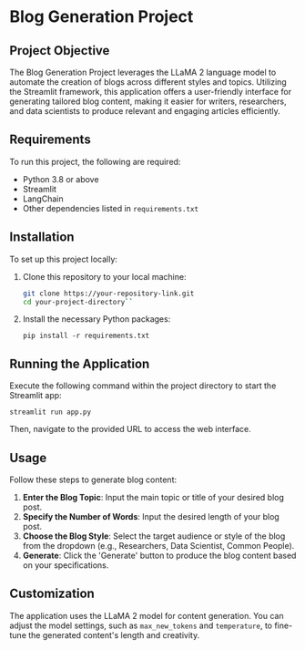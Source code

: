# Blog Generation Project

## Project Objective
The Blog Generation Project leverages the LLaMA 2 language model to automate the creation of blogs across different styles and topics. Utilizing the Streamlit framework, this application offers a user-friendly interface for generating tailored blog content, making it easier for writers, researchers, and data scientists to produce relevant and engaging articles efficiently.

## Requirements
To run this project, the following are required:

- Python 3.8 or above
- Streamlit
- LangChain
- Other dependencies listed in `requirements.txt`

## Installation
To set up this project locally:

1. Clone this repository to your local machine:

   ```bash
   git clone https://your-repository-link.git
   cd your-project-directory`` 

2.  Install the necessary Python packages:
    
    `pip install -r requirements.txt` 
    

## Running the Application

Execute the following command within the project directory to start the Streamlit app:

`streamlit run app.py` 

Then, navigate to the provided URL to access the web interface.

## Usage

Follow these steps to generate blog content:

1.  **Enter the Blog Topic**: Input the main topic or title of your desired blog post.
2.  **Specify the Number of Words**: Input the desired length of your blog post.
3.  **Choose the Blog Style**: Select the target audience or style of the blog from the dropdown (e.g., Researchers, Data Scientist, Common People).
4.  **Generate**: Click the 'Generate' button to produce the blog content based on your specifications.

## Customization

The application uses the LLaMA 2 model for content generation. You can adjust the model settings, such as `max_new_tokens` and `temperature`, to fine-tune the generated content's length and creativity.
